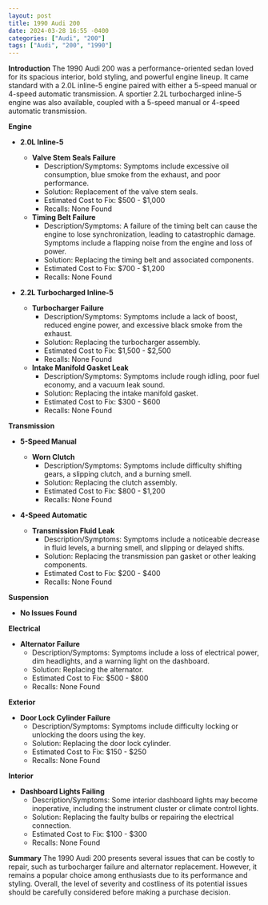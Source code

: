 ```yaml
---
layout: post
title: 1990 Audi 200
date: 2024-03-28 16:55 -0400
categories: ["Audi", "200"]
tags: ["Audi", "200", "1990"]
---
```

**Introduction**
The 1990 Audi 200 was a performance-oriented sedan loved for its spacious interior, bold styling, and powerful engine lineup. It came standard with a 2.0L inline-5 engine paired with either a 5-speed manual or 4-speed automatic transmission. A sportier 2.2L turbocharged inline-5 engine was also available, coupled with a 5-speed manual or 4-speed automatic transmission.

**Engine**
- **2.0L Inline-5**
  - **Valve Stem Seals Failure**
    - Description/Symptoms: Symptoms include excessive oil consumption, blue smoke from the exhaust, and poor performance.
    - Solution: Replacement of the valve stem seals.
    - Estimated Cost to Fix: $500 - $1,000
    - Recalls: None Found
  - **Timing Belt Failure**
    - Description/Symptoms: A failure of the timing belt can cause the engine to lose synchronization, leading to catastrophic damage. Symptoms include a flapping noise from the engine and loss of power.
    - Solution: Replacing the timing belt and associated components.
    - Estimated Cost to Fix: $700 - $1,200
    - Recalls: None Found

- **2.2L Turbocharged Inline-5**
  - **Turbocharger Failure**
    - Description/Symptoms: Symptoms include a lack of boost, reduced engine power, and excessive black smoke from the exhaust.
    - Solution: Replacing the turbocharger assembly.
    - Estimated Cost to Fix: $1,500 - $2,500
    - Recalls: None Found
  - **Intake Manifold Gasket Leak**
    - Description/Symptoms: Symptoms include rough idling, poor fuel economy, and a vacuum leak sound.
    - Solution: Replacing the intake manifold gasket.
    - Estimated Cost to Fix: $300 - $600
    - Recalls: None Found

**Transmission**
- **5-Speed Manual**
  - **Worn Clutch**
    - Description/Symptoms: Symptoms include difficulty shifting gears, a slipping clutch, and a burning smell.
    - Solution: Replacing the clutch assembly.
    - Estimated Cost to Fix: $800 - $1,200
    - Recalls: None Found

- **4-Speed Automatic**
  - **Transmission Fluid Leak**
    - Description/Symptoms: Symptoms include a noticeable decrease in fluid levels, a burning smell, and slipping or delayed shifts.
    - Solution: Replacing the transmission pan gasket or other leaking components.
    - Estimated Cost to Fix: $200 - $400
    - Recalls: None Found

**Suspension**
- **No Issues Found**

**Electrical**
- **Alternator Failure**
    - Description/Symptoms: Symptoms include a loss of electrical power, dim headlights, and a warning light on the dashboard.
    - Solution: Replacing the alternator.
    - Estimated Cost to Fix: $500 - $800
    - Recalls: None Found

**Exterior**
- **Door Lock Cylinder Failure**
    - Description/Symptoms: Symptoms include difficulty locking or unlocking the doors using the key.
    - Solution: Replacing the door lock cylinder.
    - Estimated Cost to Fix: $150 - $250
    - Recalls: None Found

**Interior**
- **Dashboard Lights Failing**
     - Description/Symptoms: Some interior dashboard lights may become inoperative, including the instrument cluster or climate control lights.
     - Solution: Replacing the faulty bulbs or repairing the electrical connection.
     - Estimated Cost to Fix: $100 - $300
     - Recalls: None Found

**Summary**
The 1990 Audi 200 presents several issues that can be costly to repair, such as turbocharger failure and alternator replacement. However, it remains a popular choice among enthusiasts due to its performance and styling. Overall, the level of severity and costliness of its potential issues should be carefully considered before making a purchase decision.
